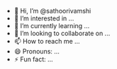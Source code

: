 - 👋 Hi, I’m @sathoorivamshi
- 👀 I’m interested in ...
- 🌱 I’m currently learning ...
- 💞️ I’m looking to collaborate on ...
- 📫 How to reach me ...
- 😄 Pronouns: ...
- ⚡ Fun fact: ...

<!---
sathoorivamshi/sathoorivamshi is a ✨ special ✨ repository because its `README.md` (this file) appears on your GitHub profile.
You can click the Preview link to take a look at your changes.
--->
